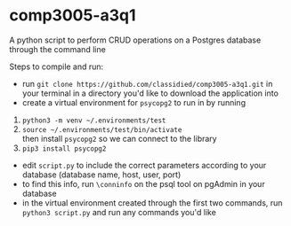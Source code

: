 # comp3005-a3q1
A python script to perform CRUD operations on a Postgres database through the command line

Steps to compile and run:

- run `git clone https://github.com/classidied/comp3005-a3q1.git` in your terminal in a directory you'd like to download the application into
- create a virtual environment for `psycopg2` to run in by running   
1. `python3 -m venv ~/.environments/test`
2. `source ~/.environments/test/bin/activate`  
then install `psycopg2` so we can connect to the library  
3. `pip3 install psycopg2`  
- edit `script.py` to include the correct parameters according to your database (database name, host, user, port)
- to find this info, run `\conninfo` on the psql tool on pgAdmin in your database
- in the virtual environment created through the first two commands, run `python3 script.py` and run any commands you'd like

